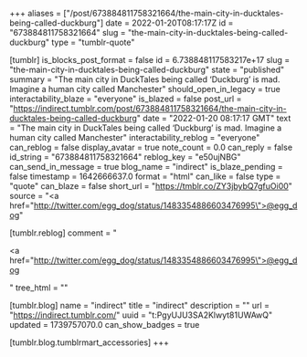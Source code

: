 +++
aliases = ["/post/673884811758321664/the-main-city-in-ducktales-being-called-duckburg"]
date = 2022-01-20T08:17:17Z
id = "673884811758321664"
slug = "the-main-city-in-ducktales-being-called-duckburg"
type = "tumblr-quote"

[tumblr]
is_blocks_post_format = false
id = 6.738848117583217e+17
slug = "the-main-city-in-ducktales-being-called-duckburg"
state = "published"
summary = "The main city in DuckTales being called ‘Duckburg’ is mad. Imagine a human city called Manchester"
should_open_in_legacy = true
interactability_blaze = "everyone"
is_blazed = false
post_url = "https://indirect.tumblr.com/post/673884811758321664/the-main-city-in-ducktales-being-called-duckburg"
date = "2022-01-20 08:17:17 GMT"
text = "The main city in DuckTales being called &lsquo;Duckburg&rsquo; is mad. Imagine a human city called Manchester"
interactability_reblog = "everyone"
can_reblog = false
display_avatar = true
note_count = 0.0
can_reply = false
id_string = "673884811758321664"
reblog_key = "e50ujNBG"
can_send_in_message = true
blog_name = "indirect"
is_blaze_pending = false
timestamp = 1642666637.0
format = "html"
can_like = false
type = "quote"
can_blaze = false
short_url = "https://tmblr.co/ZY3jbybQ7gfuOi00"
source = "<a href=\"http://twitter.com/egg_dog/status/1483354886603476995\">@egg_dog</a>"

[tumblr.reblog]
comment = "<p><a href=\"http://twitter.com/egg_dog/status/1483354886603476995\">@egg_dog</a></p>"
tree_html = ""

[tumblr.blog]
name = "indirect"
title = "indirect"
description = ""
url = "https://indirect.tumblr.com/"
uuid = "t:PgyUJU3SA2Klwyt81UWAwQ"
updated = 1739757070.0
can_show_badges = true

[tumblr.blog.tumblrmart_accessories]
+++
